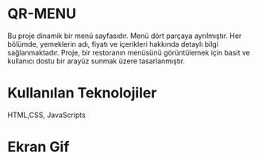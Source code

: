 # QR-MENU

Bu proje dinamik bir menü sayfasıdır.
Menü dört parçaya ayrılmıştır.
Her bölümde, yemeklerin adı, fiyatı ve içerikleri hakkında detaylı bilgi sağlanmaktadır.
Proje, bir restoranın menüsünü görüntülemek için basit ve kullanıcı dostu bir arayüz sunmak üzere tasarlanmıştır.

# Kullanılan Teknolojiler

HTML,CSS, JavaScripts

# Ekran Gif
